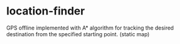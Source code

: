 # location-finder
GPS offline implemented with A* algorithm for tracking the desired destination from the specified starting point. (static map)
